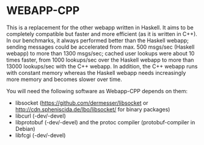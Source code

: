# WEBAPP-CPP

This is a replacement for the other webapp written in Haskell. It aims to be completely compatible
but faster and more efficient (as it is written in C++). In our benchmarks, it always performed better
than the Haskell webapp; sending messages could be accelerated from max. 500 msgs/sec (Haskell webapp) to
more than 1300 msgs/sec; cached user lookups were about 10 times faster, from 1000 lookups/sec over the Haskell
webapp to more than 13000 lookups/sec with the C++ webapp. In addition, the C++ webapp runs with constant
memory whereas the Haskell webapp needs increasingly more memory and becomes slower over time.

You will need the following software as Webapp-CPP depends on them:

* libsocket (https://github.com/dermesser/libsocket or http://cdn.spheniscida.de/lbo/libsocket/ for binary packages)
* libcurl (-dev/-devel)
* libprotobuf (-dev/-devel) and the protoc compiler (protobuf-compiler in Debian)
* libfcgi (-dev/-devel)

